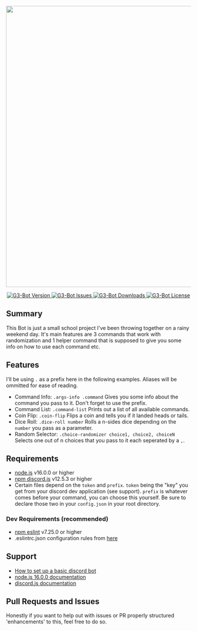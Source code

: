 <p align="center">
	<img src="https://repository-images.githubusercontent.com/361565580/72fe4100-aab5-11eb-82c9-efd79c63c64e" width="768">
</p>

<p align="center">
	<a href="https://github.com/G3rrus/.randomizer-bot/releases/latest">
		<img src="https://img.shields.io/badge/Version-1.0.0-blue.svg?style=flat-square" alt="G3-Bot Version">
	</a>
	<a href="https://github.com/G3rrus/.randomizer-bot/issues">
		<img src="https://img.shields.io/github/issues-raw/G3rrus/.randomizer-bot.svg?style=flat-square&label=Issues" alt="G3-Bot Issues">
	</a>
	<a href="https://github.com/G3rrus/.randomizer-bot/releases">
		<img src="https://img.shields.io/github/downloads/G3rrus/.randomizer-bot/total.svg?style=flat-square&label=Downloads" alt="G3-Bot Downloads">
	</a>
	<a href="https://github.com/G3rrus/.randomizer-bot/blob/main/LICENSE">
		<img src="https://img.shields.io/badge/License-GPLv3-red.svg?style=flat-square" alt="G3-Bot License">
	</a>
</p>

## Summary
This Bot is just a small school project I've been throwing together on a rainy weekend day. It's main features are 3 commands that work with randomization and 1 helper command that is supposed
to give you some info on how to use each command etc.

## Features
I'll be using `.` as a prefix here in the following examples. Aliases will be ommitted for ease of reading.
* Command Info: `.args-info .command` Gives you some info about the command you pass to it. Don't forget to use the prefix.
* Command List: `.command-list` Prints out a list of all available commands.
* Coin Flip: `.coin-flip` Flips a coin and tells you if it landed heads or tails.
* Dice Roll: `.dice-roll number` Rolls a n-sides dice depending on the `number` you pass as a parameter.
* Random Selector: `.choice-randomizer choice1, choice2, choiceN` Selects one out of n choices that you pass to it each seperated by a `,`.

## Requirements
- [node.js](https://nodejs.org/en/) v16.0.0 or higher
- [npm discord.js](https://www.npmjs.com/package/discord.js) v12.5.3 or higher
- Certain files depend on the `token` and `prefix`. `token` being the "key" you get from your discord dev application (see support). `prefix` is whatever comes before your command, you can choose this yourself. Be sure to declare those two in your `config.json` in your root directory.

### Dev Requirements (recommended)
- [npm eslint](https://www.npmjs.com/package/eslint) v7.25.0 or higher
- .eslintrc.json configuration rules from [here](https://discordjs.guide/preparations/setting-up-a-linter.html#setting-up-eslint-rules)

## Support
- [How to set up a basic discord bot](https://discordjs.guide/#before-you-begin)
- [node.js 16.0.0 documentation](https://nodejs.org/dist/latest-v16.x/docs/api/)
- [discord.js documentation](https://discord.js.org/#/docs/main/stable/general/welcome)

## Pull Requests and Issues
Honestly if you want to help out with issues or PR properly structured 'enhancements' to this,  feel free to do so.
